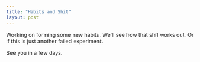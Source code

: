 ```yaml
---
title: "Habits and Shit"
layout: post
---
```


Working on forming some new habits. We'll see how that shit works out. Or if this is just another failed experiment.

See you in a few days.